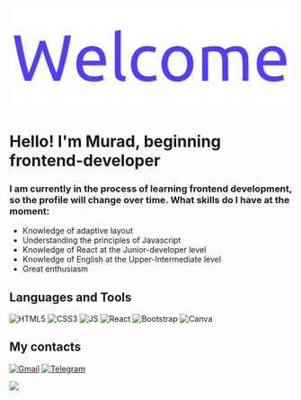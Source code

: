 ![Header](https://github.com/Chelovek-01/Chelovek-01/blob/main/assets/Welcome-depositphotos-bgremover.png)

# Hello! I'm Murad, beginning frontend-developer

### I am currently in the process of learning frontend development, so the profile will change over time. What skills do I have at the moment: 

- Knowledge of adaptive layout 
- Understanding the principles of Javascript
- Knowledge of React at the Junior-developer level
- Knowledge of English at the Upper-Intermediate level
- Great enthusiasm

## Languages and Tools
![HTML5](https://img.shields.io/badge/HTML5-E34F26?style=for-the-badge&logo=html5&logoColor=white)
![CSS3](https://img.shields.io/badge/CSS3-1572B6?style=for-the-badge&logo=css3&logoColor=white)
![JS](https://img.shields.io/badge/JavaScript-323330?style=for-the-badge&logo=javascript&logoColor=F7DF1E2)
![React](https://img.shields.io/badge/react-%2320232a.svg?style=for-the-badge&logo=react&logoColor=%2361DAFB)
![Bootstrap](https://img.shields.io/badge/Bootstrap-563D7C?style=for-the-badge&logo=bootstrap&logoColor=white)
![Canva](https://img.shields.io/badge/Canva-%2300C4CC.svg?&style=for-the-badge&logo=Canva&logoColor=white)

## My contacts
[![Gmail](https://img.shields.io/badge/Gmail-D14836?style=for-the-badge&logo=gmail&logoColor=white)](https://www.chelovek477386@gmail.com)
[![Telegram](https://img.shields.io/badge/Telegram-2CA5E0?style=for-the-badge&logo=telegram&logoColor=white)](https://t.me/Ch4l0v4k)


![](https://komarev.com/ghpvc/?username=Chelovek-01)
